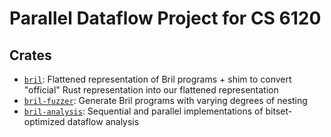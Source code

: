 # Parallel Dataflow Project for CS 6120

## Crates

- [`bril`](./bril/): Flattened representation of Bril programs + shim to convert "official" Rust representation into our flattened representation
- [`bril-fuzzer`](./bril-fuzzer/): Generate Bril programs with varying degrees of nesting
- [`bril-analysis`](./bril-analysis/): Sequential and parallel implementations of bitset-optimized dataflow analysis

